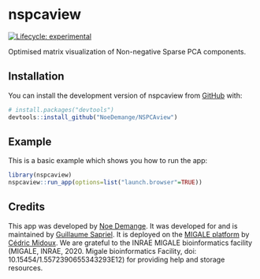 
<!-- README.md is generated from README.Rmd. Please edit that file -->

# nspcaview

<!-- badges: start -->

[![Lifecycle:
experimental](https://img.shields.io/badge/lifecycle-experimental-orange.svg)](https://lifecycle.r-lib.org/articles/stages.html#experimental)
<!-- badges: end -->

Optimised matrix visualization of Non-negative Sparse PCA components.

## Installation

You can install the development version of nspcaview from
[GitHub](https://github.com/) with:

``` r
# install.packages("devtools")
devtools::install_github("NoeDemange/NSPCAview")
```

## Example

This is a basic example which shows you how to run the app:

``` r
library(nspcaview)
nspcaview::run_app(options=list("launch.browser"=TRUE))
```

## Credits

This app was developed by [Noe Demange](https://github.com/NoeDemange).
It was developed for and is maintained by [Guillaume
Sapriel](https://orcid.org/0000-0003-0549-9376). It is deployed on the
[MIGALE platform](https://migale.inrae.fr/) by [Cédric
Midoux](https://orcid.org/0000-0002-7964-0929). We are grateful to the
INRAE MIGALE bioinformatics facility (MIGALE, INRAE, 2020. Migale
bioinformatics Facility, doi: 10.15454/1.5572390655343293E12) for
providing help and storage resources.
